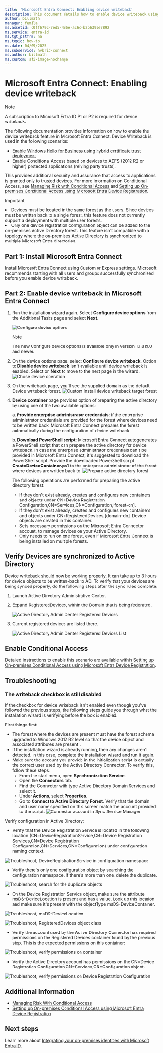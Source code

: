 ```yaml
---
title: 'Microsoft Entra Connect: Enabling device writeback'
description: This document details how to enable device writeback using Microsoft Entra Connect
author: billmath
manager: femila
ms.assetid: c0ff679c-7ed5-4d6e-ac6c-b2b6392e7892
ms.service: entra-id
ms.tgt_pltfrm: na
ms.topic: how-to
ms.date: 04/09/2025
ms.subservice: hybrid-connect
ms.author: billmath
ms.custom: sfi-image-nochange
---
```

# Microsoft Entra Connect: Enabling device writeback
> [!NOTE]
> A subscription to Microsoft Entra ID P1 or P2 is required for device writeback.
> 
> 

The following documentation provides information on how to enable the device writeback feature in Microsoft Entra Connect. Device Writeback is used in the following scenarios:

* Enable [Windows Hello for Business using hybrid certificate trust deployment](/windows/security/identity-protection/hello-for-business/hello-hybrid-cert-trust#device-registration)
* Enable Conditional Access based on devices to ADFS (2012 R2 or higher) protected applications (relying party trusts).

This provides additional security and assurance that access to applications is granted only to trusted devices. For more information on Conditional Access, see [Managing Risk with Conditional Access](~/identity/conditional-access/overview.md) and [Setting up On-premises Conditional Access using Microsoft Entra Device Registration](~/identity/devices/overview.md).

> [!IMPORTANT]
> <li>Devices must be located in the same forest as the users. Since devices must be written back to a single forest, this feature does not currently support a deployment with multiple user forests.</li>
> <li>Only one device registration configuration object can be added to the on-premises Active Directory forest. This feature isn't compatible with a topology where the on-premises Active Directory is synchronized to multiple Microsoft Entra directories.</li>

<a name='part-1-install-azure-ad-connect'></a>

## Part 1: Install Microsoft Entra Connect
Install Microsoft Entra Connect using Custom or Express settings. Microsoft recommends starting with all users and groups successfully synchronized before you enable device writeback.

<a name='part-2-enable-device-writeback-in-azure-ad-connect'></a>

## Part 2: Enable device writeback in Microsoft Entra Connect
1. Run the installation wizard again. Select **Configure device options** from the Additional Tasks page and select **Next**. 

    ![Configure device options](./media/how-to-connect-device-writeback/deviceoptions.png)

    >[!NOTE]
    > The new Configure device options is available only in version 1.1.819.0 and newer.

2. On the device options page, select **Configure device writeback**. Option to **Disable device writeback** isn't available until device writeback is enabled. Select on **Next** to move to the next page in the wizard.
    ![Chose device operation](./media/how-to-connect-device-writeback/configuredevicewriteback1.png)

3. On the writeback page, you'll see the supplied domain as the default Device writeback forest.
   ![Custom Install device writeback target forest](./media/how-to-connect-device-writeback/writebackforest.png)

4. **Device container** page provides option of preparing the active directory by using one of the two available options:

    a. **Provide enterprise administrator credentials**: If the enterprise administrator credentials are provided for the forest where devices need to be written back, Microsoft Entra Connect prepares the forest automatically during the configuration of device writeback.

    b. **Download PowerShell script**: Microsoft Entra Connect autogenerates a PowerShell script that can prepare the active directory for device writeback. In case the enterprise administrator credentials can't be provided in Microsoft Entra Connect, it's suggested to download the PowerShell script. Provide the downloaded PowerShell script **CreateDeviceContainer.ps1** to the enterprise administrator of the forest where devices are written back to.
    ![Prepare active directory forest](./media/how-to-connect-device-writeback/devicecontainercreds.png)
    
    The following operations are performed for preparing the active directory forest:
    * If they don't exist already, creates and configures new containers and objects under CN=Device Registration Configuration,CN=Services,CN=Configuration,[forest-dn].
    * If they don't exist already, creates and configures new containers and objects under CN=RegisteredDevices,[domain-dn]. Device objects are created in this container.
    * Sets necessary permissions on the Microsoft Entra Connector account, to manage devices on your Active Directory.
    * Only needs to run on one forest, even if Microsoft Entra Connect is being installed on multiple forests.

## Verify Devices are synchronized to Active Directory
Device writeback should now be working properly. It can take up to 3 hours for device objects to be written-back to AD.  To verify that your devices are being synced properly, do the following steps after the sync rules complete:

1. Launch Active Directory Administrative Center.
2. Expand RegisteredDevices, within the Domain that is being federated.

   ![Active Directory Admin Center Registered Devices](./media/how-to-connect-device-writeback/devicewriteback5.png)

3. Current registered devices are listed there.

   ![Active Directory Admin Center Registered Devices List](./media/how-to-connect-device-writeback/devicewriteback6.png)

## Enable Conditional Access
Detailed instructions to enable this scenario are available within [Setting up On-premises Conditional Access using Microsoft Entra Device Registration](~/identity/devices/overview.md).

## Troubleshooting
### The writeback checkbox is still disabled
If the checkbox for device writeback isn't enabled even though you've followed the previous steps, the following steps guide you through what the installation wizard is verifying before the box is enabled.

First things first:

* The forest where the devices are present must have the forest schema upgraded to Windows 2012 R2 level so that the device object and associated attributes are present .
* If the installation wizard is already running, then any changes aren't detected. In this case, complete the installation wizard and run it again.
* Make sure the account you provide in the initialization script is actually the correct user used by the Active Directory Connector. To verify this, follow these steps:
  * From the start menu, open **Synchronization Service**.
  * Open the **Connectors** tab.
  * Find the Connector with type Active Directory Domain Services and select it.
  * Under **Actions**, select **Properties**.
  * Go to **Connect to Active Directory Forest**. Verify that the domain and user name specified on this screen match the account provided to the script.
    ![Connector account in Sync Service Manager](./media/how-to-connect-device-writeback/connectoraccount.png)

Verify configuration in Active Directory:

* Verify that the Device Registration Service is located in the following location (CN=DeviceRegistrationService,CN=Device Registration Services,CN=Device Registration Configuration,CN=Services,CN=Configuration) under configuration naming context.

![Troubleshoot, DeviceRegistrationService in configuration namespace](./media/how-to-connect-device-writeback/troubleshoot1.png)

* Verify there's only one configuration object by searching the configuration namespace. If there's more than one, delete the duplicate.

![Troubleshoot, search for the duplicate objects](./media/how-to-connect-device-writeback/troubleshoot2.png)

* On the Device Registration Service object, make sure the attribute msDS-DeviceLocation is present and has a value. Look up this location and make sure it's present with the objectType msDS-DeviceContainer.

![Troubleshoot, msDS-DeviceLocation](./media/how-to-connect-device-writeback/troubleshoot3.png)

![Troubleshoot, RegisteredDevices object class](./media/how-to-connect-device-writeback/troubleshoot4.png)

* Verify the account used by the Active Directory Connector has required permissions on the Registered Devices container found by the previous step. This is the expected permissions on this container:

![Troubleshoot, verify permissions on container](./media/how-to-connect-device-writeback/troubleshoot5.png)

* Verify the Active Directory account has permissions on the CN=Device Registration Configuration,CN=Services,CN=Configuration object.

![Troubleshoot, verify permissions on Device Registration Configuration](./media/how-to-connect-device-writeback/troubleshoot6.png)

## Additional Information
* [Managing Risk With Conditional Access](~/identity/conditional-access/overview.md)
* [Setting up On-premises Conditional Access using Microsoft Entra Device Registration](~/identity/devices/overview.md)

## Next steps
Learn more about [Integrating your on-premises identities with Microsoft Entra ID](../whatis-hybrid-identity.md).
